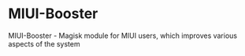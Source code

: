 # MIUI-Booster
MIUI-Booster - Magisk module for MIUI users, which improves various aspects of the system
